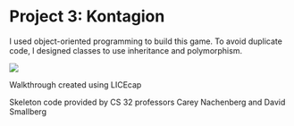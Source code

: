 # Project 3: Kontagion

I used object-oriented programming to build this game. To avoid duplicate code, I designed classes to use inheritance and polymorphism.

<img src="walkthrough.gif"><br>

Walkthrough created using LICEcap

Skeleton code provided by CS 32 professors Carey Nachenberg and David Smallberg
